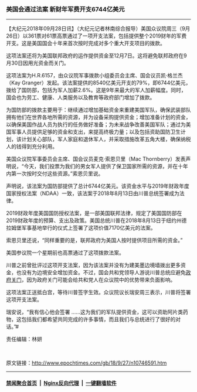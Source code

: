 ### 美国会通过法案 新财年军费开支6744亿美元
------------------------

<p>【大纪元2018年09月28日讯】（大纪元记者林南综合报导）美国众议院周三（9月26日）以361票对61票高票通过了一项开支法案，包括提供整个2019财年的军费开支。这是美国国会十年来首次按时完成对多个重大开支项目的拨款。</p>
<p>这项法案还将为美国联邦政府的运作提供资金至12月7日。这将避免联邦政府在9月30日因用光资金而关门。</p>
<p>这项法案为H.R.6157，由众议院军事拨款小组委员会主席、国会议员凯·格兰杰（Kay Granger）发起。该法案提供的8540亿美元开支的79%，即6744亿美元，拨给了国防部，包括为军人加薪2.6%。这是9年来最大的军人加薪幅度。同时，国会也为劳工<span class="st">、</span>健康<span class="st">、</span>人类服务以及教育等政府部门增加了拨款。</p>
<p>为国防部的拨款主要用于：继续通过增加基础资金来重建美国军队，确保武装部队拥有他们在世界各地所需的资源，并为设备采购提供资金；增加准备计划的资金，以确保美国作战人员为执行的任务做好准备；为未来战争改善美国军队；通过为美国军事人员提供足够的资金和支出，来提高终极力量；以及包括资助国防卫生计划，该计划关心部队，军人家庭和退休军人，并采取措施改革五角大楼，确保纳税人的钱得到充分利用。</p>
<p>美国众议院军事委员会主席、国会议员麦克·索恩贝里（Mac Thornberry）发表声明说，“今天，我们投票为我们的男女军人提供了保卫国家所需的资源，并在十年内第一次按时交付这些资源。”索恩贝里说。</p>
<p>声明说，该法案为国防部提供了总计6744亿美元。该资金水平与2019年财政年度国家授权法案（NDAA）一致，该法案于2018年8月13日由川普总统签署成为法律。</p>
<p>2019财政年度美国国防授权法案，是一部美国联邦法律，规定了美国国防部在2019财政年度的预算、支出及政策。美国总统川普在2018年8月13日于纽约州德拉姆堡军事基地举行的仪式上签署了这项价值7170亿美元的法案。</p>
<p>索恩贝里还说，“同样重要的是，联邦政府为美国人按时提供项目所需的资金。”</p>
<p>美国参议院一个星期前也高票通过了这项拨款法案。</p>
<p>川普之前曾批评过这项开支法案，因为该法案并没有为建美墨边境墙拨出更多资金，也没有为边境安全增加资金。不过，国会共和党领导人游说川普总统应避免<a href="http://www.epochtimes.com/gb/tag/%E6%94%BF%E5%BA%9C%E5%85%B3%E9%97%A8.html">政府关门</a>，因为政府关门可能会给共和党人在众议院中的优势带来负面影响。</p>
<p>这项法案正送抵白宫，等待川普签字生效。众议院议长瑞安周三表示，川普将签署这项开支法案。</p>
<p>瑞安说，“我有信心他会签署 &#8230;&#8230;这为我们的军队提供资金，这可以资助阿片类药物，这包括我们都希望共同完成的许多事情，而且我们与总统进行了很好的对话。”#</p>
<p>责任编辑：林妍</p>
<p>&nbsp;</p>

原文链接：http://www.epochtimes.com/gb/18/9/27/n10746591.htm


------------------------
#### [禁闻聚合首页](https://github.com/gfw-breaker/banned-news/blob/master/README.md) &nbsp;|&nbsp; [Nginx反向代理](https://github.com/gfw-breaker/open-proxy/blob/master/README.md) &nbsp;|&nbsp; [一键翻墙软件](https://github.com/gfw-breaker/nogfw/blob/master/README.md)